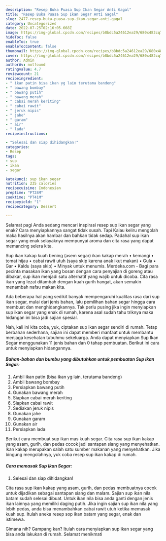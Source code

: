 ```yaml
---
description: "Resep Buka Puasa Sup Ikan Segar Anti Gagal"
title: "Resep Buka Puasa Sup Ikan Segar Anti Gagal"
slug: 2477-resep-buka-puasa-sup-ikan-segar-anti-gagal
category: Uncategorized
date: 2022-07-25T02:16:05.668Z
image: https://img-global.cpcdn.com/recipes/b8bdc5a24612ea29/680x482cq70/sup-ikan-segar-foto-resep-utama.jpg
hideToc: false
enableToc: true
enableTocContent: false
thumbnail: https://img-global.cpcdn.com/recipes/b8bdc5a24612ea29/680x482cq70/sup-ikan-segar-foto-resep-utama.jpg
cover: https://img-global.cpcdn.com/recipes/b8bdc5a24612ea29/680x482cq70/sup-ikan-segar-foto-resep-utama.jpg
author: Admin
authorAv: notfound
ratingvalue: 4.7
reviewcount: 21
recipeingredient:
- " ikan patin bisa ikan yg lain terutama bandeng"
- " bawang bombay"
- " bawang putih"
- " bawang merah"
- " cabai merah keriting"
- " cabai rawit"
- " jeruk nipis"
- " jahe"
- " garam"
- " air"
- " lada"
recipeinstructions:

- "Selesai dan siap dihidangkan!"
categories:
- Resep
tags:
- sup
- ikan
- segar

katakunci: sup ikan segar 
nutrition: 235 calories
recipecuisine: Indonesian
preptime: "PT28M"
cooktime: "PT41M"
recipeyield: "1"
recipecategory: Dessert

---
```



Selamat pagi Anda sedang mencari inspirasi resep sup ikan segar yang enak? Cara menyiapkannya sangat tidak susah. Tapi Kalau keliru mengolah maka hasilnya akan hambar dan bahkan tidak sedap. Padahal sup ikan segar yang enak selayaknya mempunyai aroma dan cita rasa yang dapat memancing selera kita.


Sup ikan kakap kuah bening (asem segar) ikan kakap merah • kemangi • tomat hijau • cabai rawit utuh (saya skip karena anak ikut makan) • Gula • Gar • Kaldu (saya skip) • Minyak untuk menumis. Merdeka.com - Bagi para pecinta masakan ikan yang bosan dengan cara penyajian di goreng atau dibakar, sup ikan menjadi satu alternatif yang wajib untuk dicoba. Cita rasa ikan yang lezat ditambah dengan kuah gurih hangat, akan semakin menambah nafsu makan kita.

Ada beberapa hal yang sedikit banyak mempengaruhi kualitas rasa dari sup ikan segar, mulai dari jenis bahan, lalu pemilihan bahan segar hingga cara membuat dan menghidangkannya. Tak perlu pusing jika ingin menyiapkan sup ikan segar yang enak di rumah, karena asal sudah tahu triknya maka hidangan ini bisa jadi sajian spesial.


Nah, kali ini kita coba, yuk, ciptakan sup ikan segar sendiri di rumah. Tetap berbahan sederhana, sajian ini dapat memberi manfaat untuk membantu menjaga kesehatan tubuhmu sekeluarga. Anda dapat menyiapkan Sup Ikan Segar menggunakan 11 jenis bahan dan 0 tahap pembuatan. Berikut ini cara untuk menyiapkan hidangannya.

<!--inarticleads1-->

##### Bahan-bahan dan bumbu yang dibutuhkan untuk pembuatan Sup Ikan Segar:

1. Ambil  ikan patin (bisa ikan yg lain, terutama bandeng)
1. Ambil  bawang bombay
1. Persiapkan  bawang putih
1. Gunakan  bawang merah
1. Siapkan  cabai merah keriting
1. Siapkan  cabai rawit
1. Sediakan  jeruk nipis
1. Gunakan  jahe
1. Gunakan  garam
1. Gunakan  air
1. Persiapkan  lada


Berikut cara membuat sup ikan mas kuah segar. Cita rasa sup ikan kakap yang asam, gurih, dan pedas cocok jadi santapan siang yang menyehatkan. Ikan kakap merupakan salah satu sumber makanan yang menyehatkan. Jika bingung mengolahnya, yuk coba resep sup ikan kakap di rumah. 

<!--inarticleads2-->

##### Cara memasak Sup Ikan Segar:


1. Selesai dan siap dihidangkan!

Cita rasa sup ikan kakap yang asam, gurih, dan pedas membuatnya cocok untuk dijadikan sebagai santapan siang dan malam. Sajian sup ikan nila batam sudah selesai dibuat. Untuk ikan nila bisa anda ganti dengan jenis ikan lainnya yang memiliki daging putih. Jika ingin sajian sup ikan nila yang lebih pedas, anda bisa menambahkan cabai rawit utuh ketika memasak kuah sup. Itulah aneka resep sop ikan batam yang segar, enak dan istimewa. 

Gimana nih? Gampang kan? Itulah cara menyiapkan sup ikan segar yang bisa anda lakukan di rumah. Selamat menikmati
